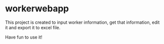 # workerwebapp

This project is created to input worker information, get that information, edit it and export it to excel file.

Have fun to use it!
